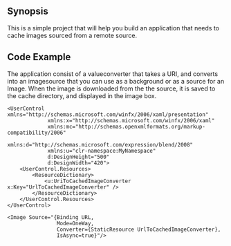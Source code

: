 ## Synopsis

This is a simple project that will help you build an application that needs to cache images sourced from a remote source.


## Code Example

The application consist of a valueconverter that takes a URI, and converts into an imagesource that you can use as a background or as a source for an Image. When the image is downloaded from the the source, it is saved to the cache directory, and displayed in the image box.

```xmal
<UserControl xmlns="http://schemas.microsoft.com/winfx/2006/xaml/presentation"
             xmlns:x="http://schemas.microsoft.com/winfx/2006/xaml"
             xmlns:mc="http://schemas.openxmlformats.org/markup-compatibility/2006"
             xmlns:d="http://schemas.microsoft.com/expression/blend/2008"
             xmlns:u="clr-namespace:MyNamespace"
             d:DesignHeight="500"
             d:DesignWidth="420">
    <UserControl.Resources>
        <ResourceDictionary>
            <u:UriToCachedImageConverter x:Key="UrlToCachedImageConverter" />
        </ResourceDictionary>
    </UserControl.Resources>
</UserControl>

<Image Source="{Binding URL,
                Mode=OneWay,
                Converter={StaticResource UrlToCachedImageConverter},
                IsAsync=true}"/>

```




